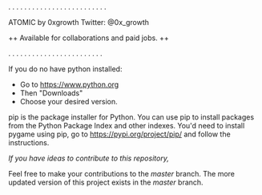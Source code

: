.  .  .  .  .  .  .  .  .  .  .  .  .  .  .  .  .  .  .  .  .  .  .  .  .

ATOMIC by 0xgrowth
Twitter: @0x_growth


++
Available for collaborations and paid jobs.
++

 .  .  .  .  .  .  .  .  .  .  .  .  .  .  .  .  .  .  .  .  .  .  .  .    

If you do no have python installed:

* Go to https://www.python.org
* Then "Downloads"
* Choose your desired version.

pip is the package installer for Python. You can use pip to install packages from the Python Package Index and other indexes.
You'd need to install pygame using pip, go to https://pypi.org/project/pip/ and follow the instructions.

*If you have ideas to contribute to this repository,*

Feel free to make your contributions to the *master* branch. The more updated version of this project exists in the *master* branch.
